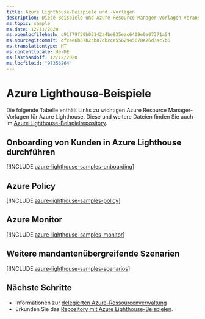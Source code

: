 ```yaml
---
title: Azure Lighthouse-Beispiele und -Vorlagen
description: Diese Beispiele und Azure Resource Manager-Vorlagen veranschaulichen, wie Sie das Onboarding von Kunden für die delegierte Azure-Ressourcenverwaltung durchführen und Azure Lighthouse-Szenarien unterstützen.
ms.topic: sample
ms.date: 12/11/2020
ms.openlocfilehash: c91f79f50b03142a4be935eac6409e0a07371a54
ms.sourcegitcommit: dfc4e6b57b2cb87dbcce5562945678e76d3ac7b6
ms.translationtype: HT
ms.contentlocale: de-DE
ms.lasthandoff: 12/12/2020
ms.locfileid: "97356264"
---
```

# <a name="azure-lighthouse-samples"></a>Azure Lighthouse-Beispiele

Die folgende Tabelle enthält Links zu wichtigen Azure Resource Manager-Vorlagen für Azure Lighthouse. Diese und weitere Dateien finden Sie auch im [Azure Lighthouse-Beispielrepository](https://github.com/Azure/Azure-Lighthouse-samples/).

## <a name="onboarding-customers-to-azure-lighthouse"></a>Onboarding von Kunden in Azure Lighthouse durchführen

[!INCLUDE [azure-lighthouse-samples-onboarding](../../../includes/azure-lighthouse-samples-onboarding.md)]

## <a name="azure-policy"></a>Azure Policy

[!INCLUDE [azure-lighthouse-samples-policy](../../../includes/azure-lighthouse-samples-policy.md)]

## <a name="azure-monitor"></a>Azure Monitor

[!INCLUDE [azure-lighthouse-samples-monitor](../../../includes/azure-lighthouse-samples-monitor.md)]

## <a name="additional-cross-tenant-scenarios"></a>Weitere mandantenübergreifende Szenarien

[!INCLUDE [azure-lighthouse-samples-scenarios](../../../includes/azure-lighthouse-samples-scenarios.md)]

## <a name="next-steps"></a>Nächste Schritte

- Informationen zur [delegierten Azure-Ressourcenverwaltung](../concepts/azure-delegated-resource-management.md)
- Erkunden Sie das [Repository mit Azure Lighthouse-Beispielen](https://github.com/Azure/Azure-Lighthouse-samples/).
